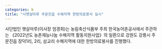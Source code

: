 ```yaml
---
categories: b
title: "사햇살마루 주문진읍 수해지역 한방의료봉사 실시"
---
```

사단법인 햇살마루(이사장 엄경희)는 농림축산식품부 주최 한국농어촌공사에서 주관하는 《2022년도 농촌재능나눔 수해지역 활동지원사업》의 일환으로 강원도 강릉시 주문진읍 장덕1리, 2리, 삼교리 수해지역에 대한 한방의료봉사를 진행했다.